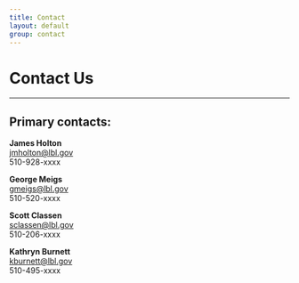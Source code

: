 ```yaml
---
title: Contact
layout: default
group: contact
---
```


# Contact Us

---

## Primary contacts:

**James Holton**  
jmholton@lbl.gov  
510-928-xxxx  

**George Meigs**  
gmeigs@lbl.gov  
510-520-xxxx  

**Scott Classen**  
sclassen@lbl.gov  
510-206-xxxx  

**Kathryn Burnett**  
kburnett@lbl.gov  
510-495-xxxx  
